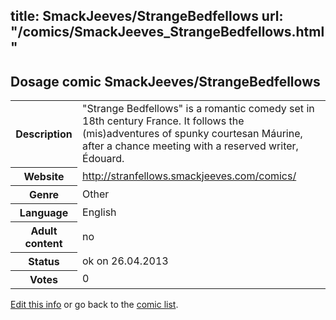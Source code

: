 title: SmackJeeves/StrangeBedfellows
url: "/comics/SmackJeeves_StrangeBedfellows.html"
---
Dosage comic SmackJeeves/StrangeBedfellows
-----------------------------------------

<p id="msg"></p>
<script type="text/javascript">
if (window.location.search === '?edit_info_mail=sent_ok') {
  var elem = document.getElementById("msg");
  elem.innerHTML = 'Edited information sucessfully sent.';
  elem.className = 'ok';
}
</script>
<table class="comicinfo">
<tr>
<th>Description</th><td>&quot;Strange Bedfellows&quot; is a romantic comedy set in 18th century France. It follows the (mis)adventures of spunky courtesan Máurine, after a chance meeting with a reserved writer, Édouard.</td>
</tr>
<tr>
<th>Website</th><td><a href="http://stranfellows.smackjeeves.com/comics/">http://stranfellows.smackjeeves.com/comics/</a></td>
</tr>
<tr>
<th>Genre</th><td>Other</td>
</tr>
<tr>
<th>Language</th><td>English</td>
</tr>
<tr>
<th>Adult content</th><td>no</td>
</tr>
<tr>
<th>Status</th><td>ok on 26.04.2013</td>
</tr>
<tr>
<th>Votes</th><td>0</td>
</tr>
</table>

[Edit this info](SmackJeeves_StrangeBedfellows_edit.html) or go back to the [comic list](../comic-index.html).
